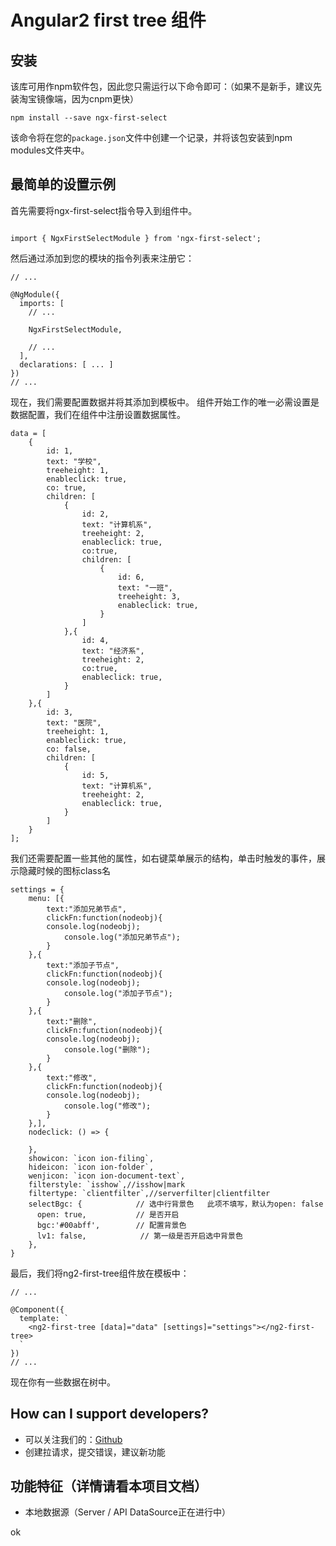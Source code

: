 
# Angular2 first tree 组件


## 安装

该库可用作npm软件包，因此您只需运行以下命令即可：（如果不是新手，建议先装淘宝镜像端，因为cnpm更快）

```
npm install --save ngx-first-select
```

该命令将在您的`package.json`文件中创建一个记录，并将该包安装到npm modules文件夹中。

## 最简单的设置示例

首先需要将ngx-first-select指令导入到组件中。

```

import { NgxFirstSelectModule } from 'ngx-first-select';

```

然后通过添加到您的模块的指令列表来注册它：

```
// ...

@NgModule({
  imports: [
    // ...
    
    NgxFirstSelectModule,
    
    // ...
  ],
  declarations: [ ... ]
})
// ...
```

现在，我们需要配置数据并将其添加到模板中。 组件开始工作的唯一必需设置是数据配置，我们在组件中注册设置数据属性。
```
data = [
    {
        id: 1,
        text: "学校",
        treeheight: 1,
        enableclick: true,
        co: true,
        children: [
            {
                id: 2,
                text: "计算机系",
                treeheight: 2,
                enableclick: true,
                co:true,
                children: [
                    {
                        id: 6,
                        text: "一班",
                        treeheight: 3,
                        enableclick: true,
                    }
                ]
            },{
                id: 4,
                text: "经济系",
                treeheight: 2,
                co:true,
                enableclick: true,
            }
        ]
    },{
        id: 3,
        text: "医院",
        treeheight: 1,
        enableclick: true,
        co: false,
        children: [
            {
                id: 5,
                text: "计算机系",
                treeheight: 2,
                enableclick: true,
            }
        ]
    }
];

```
我们还需要配置一些其他的属性，如右键菜单展示的结构，单击时触发的事件，展示隐藏时候的图标class名

```
settings = {
    menu: [{
        text:"添加兄弟节点",
        clickFn:function(nodeobj){
        console.log(nodeobj);
            console.log("添加兄弟节点");          
        }
    },{
        text:"添加子节点",
        clickFn:function(nodeobj){
        console.log(nodeobj);
            console.log("添加子节点");  
        }
    },{
        text:"删除",
        clickFn:function(nodeobj){
        console.log(nodeobj);
            console.log("删除");
        }
    },{
        text:"修改",
        clickFn:function(nodeobj){
        console.log(nodeobj);
            console.log("修改");
        }
    },],
    nodeclick: () => {

    },
    showicon: `icon ion-filing`,
    hideicon: `icon ion-folder`,
    wenjicon: `icon ion-document-text`,
    filterstyle: `isshow`,//isshow|mark
    filtertype: `clientfilter`,//serverfilter|clientfilter
    selectBgc: {            // 选中行背景色   此项不填写，默认为open: false
      open: true,           // 是否开启
      bgc:'#00abff',        // 配置背景色
      lv1: false,            // 第一级是否开启选中背景色 
    },
}
```

最后，我们将ng2-first-tree组件放在模板中：

```
// ...

@Component({
  template: `
    <ng2-first-tree [data]="data" [settings]="settings"></ng2-first-tree>
  `
})
// ...
```


现在你有一些数据在树中。
 


## How can I support developers?

- 可以关注我们的：[Github](https://github.com/wang-cola/ng2-first-tree)
- 创建拉请求，提交错误，建议新功能


## 功能特征（详情请看本项目文档）
* 本地数据源（Server / API DataSource正在进行中）



ok